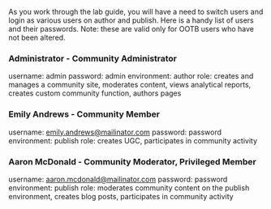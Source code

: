 As you work through the lab guide, you will have a need to switch users and login as various users on author and publish. Here is a handy list of users and their passwords. Note: these are valid only for OOTB users who have not been altered.

### Administrator - Community Administrator
username: admin
password: admin
environment: author
role: creates and manages a community site, moderates content, views analytical reports, creates custom community function, authors pages

### Emily Andrews - Community Member
username: emily.andrews@mailinator.com
password: password
environment: publish
role: creates UGC, participates in community activity

### Aaron McDonald - Community Moderator, Privileged Member
username: aaron.mcdonald@mailinator.com
password: password
environment: publish
role: moderates community content on the publish environment, creates blog posts, participates in community activity